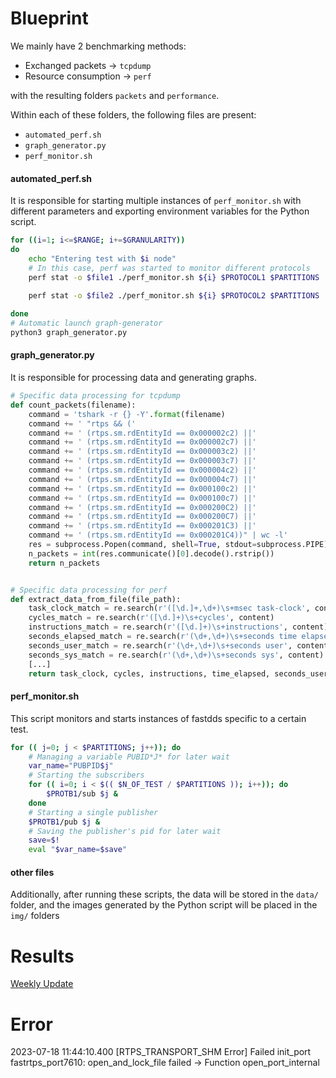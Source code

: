 # Blueprint

We mainly have 2 benchmarking methods:
- Exchanged packets -> `tcpdump`
- Resource consumption -> `perf`

with the resulting folders `packets` and `performance`.

Within each of these folders, the following files are present:
- `automated_perf.sh`
- `graph_generator.py`
- `perf_monitor.sh`

#### automated_perf.sh

It is responsible for starting multiple instances of `perf_monitor.sh` with different parameters and exporting environment variables for the Python script.

```bash
for ((i=1; i<=$RANGE; i+=$GRANULARITY))
do
    echo "Entering test with $i node"
    # In this case, perf was started to monitor different protocols
    perf stat -o $file1 ./perf_monitor.sh ${i} $PROTOCOL1 $PARTITIONS
    
    perf stat -o $file2 ./perf_monitor.sh ${i} $PROTOCOL2 $PARTITIONS

done
# Automatic launch graph-generator
python3 graph_generator.py 
```

#### graph_generator.py
It is responsible for processing data and generating graphs.
``` python
# Specific data processing for tcpdump
def count_packets(filename):
    command = 'tshark -r {} -Y'.format(filename)
    command += ' "rtps && ('
    command += ' (rtps.sm.rdEntityId == 0x000002c2) ||'
    command += ' (rtps.sm.rdEntityId == 0x000002c7) ||'
    command += ' (rtps.sm.rdEntityId == 0x000003c2) ||'
    command += ' (rtps.sm.rdEntityId == 0x000003c7) ||'
    command += ' (rtps.sm.rdEntityId == 0x000004c2) ||'
    command += ' (rtps.sm.rdEntityId == 0x000004c7) ||'
    command += ' (rtps.sm.rdEntityId == 0x000100c2) ||'
    command += ' (rtps.sm.rdEntityId == 0x000100c7) ||'
    command += ' (rtps.sm.rdEntityId == 0x000200C2) ||'
    command += ' (rtps.sm.rdEntityId == 0x000200C7) ||'
    command += ' (rtps.sm.rdEntityId == 0x000201C3) ||'
    command += ' (rtps.sm.rdEntityId == 0x000201C4))" | wc -l'
    res = subprocess.Popen(command, shell=True, stdout=subprocess.PIPE)
    n_packets = int(res.communicate()[0].decode().rstrip())
    return n_packets


# Specific data processing for perf
def extract_data_from_file(file_path):
    task_clock_match = re.search(r'([\d.]+,\d+)\s+msec task-clock', content)
    cycles_match = re.search(r'([\d.]+)\s+cycles', content)
    instructions_match = re.search(r'([\d.]+)\s+instructions', content)
    seconds_elapsed_match = re.search(r'(\d+,\d+)\s+seconds time elapsed', content)
    seconds_user_match = re.search(r'(\d+,\d+)\s+seconds user', content)
    seconds_sys_match = re.search(r'(\d+,\d+)\s+seconds sys', content)
    [...]
    return task_clock, cycles, instructions, time_elapsed, seconds_user, seconds_sys
``` 
#### perf_monitor.sh
This script monitors and starts instances of fastdds specific to a certain test.
``` bash
for (( j=0; j < $PARTITIONS; j++)); do
    # Managing a variable PUBID*J* for later wait
    var_name="PUBPID$j"
    # Starting the subscribers
    for (( i=0; i < $(( $N_OF_TEST / $PARTITIONS )); i++)); do
        $PROTB1/sub $j &
    done
    # Starting a single publisher
    $PROTB1/pub $j &
    # Saving the publisher's pid for later wait
    save=$!
    eval "$var_name=$save"

``` 
#### other files

Additionally, after running these scripts, the data will be stored in the `data/` folder, and the images generated by the Python script will be placed in the `img/` folders
# Results
[Weekly Update](./W_UPDATE.md)

# Error

2023-07-18 11:44:10.400 [RTPS_TRANSPORT_SHM Error] Failed init_port fastrtps_port7610: open_and_lock_file failed -> Function open_port_internal
